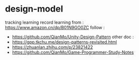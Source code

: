 # design-model
tracking learning record
learning from : 
https://www.amazon.cn/dp/B01N9GO0ZC
follow :
- https://github.com/QianMo/Unity-Design-Pattern
other doc :
- https://gpp.tkchu.me/design-patterns-revisited.html
- https://zhuanlan.zhihu.com/p/23821422
- https://github.com/QianMo/Game-Programmer-Study-Notes
